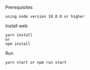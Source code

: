 Prerequisites

```
using node version 18.0.0 or higher
```

Install web

```
yarn install
or
npm install
```

Run

```
yarn start or npm run start
```
